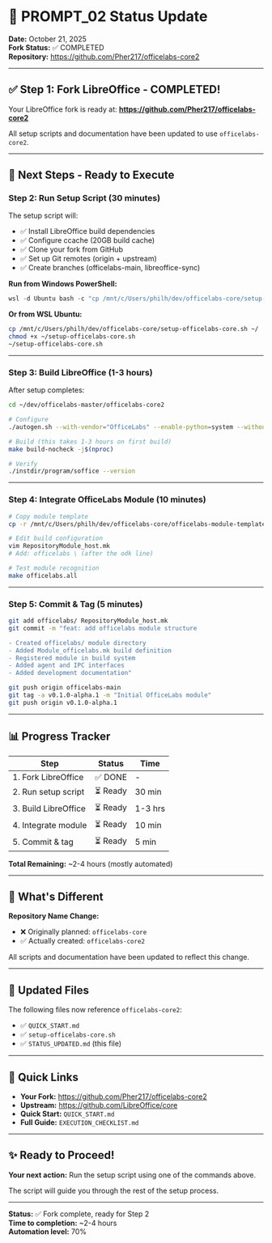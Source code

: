 # 🎉 PROMPT_02 Status Update

**Date:** October 21, 2025  
**Fork Status:** ✅ COMPLETED  
**Repository:** https://github.com/Pher217/officelabs-core2

---

## ✅ Step 1: Fork LibreOffice - COMPLETED!

Your LibreOffice fork is ready at:
**https://github.com/Pher217/officelabs-core2**

All setup scripts and documentation have been updated to use `officelabs-core2`.

---

## 🚀 Next Steps - Ready to Execute

### Step 2: Run Setup Script (30 minutes)

The setup script will:
- ✅ Install LibreOffice build dependencies
- ✅ Configure ccache (20GB build cache)
- ✅ Clone your fork from GitHub
- ✅ Set up Git remotes (origin + upstream)
- ✅ Create branches (officelabs-main, libreoffice-sync)

**Run from Windows PowerShell:**

```powershell
wsl -d Ubuntu bash -c "cp /mnt/c/Users/philh/dev/officelabs-core/setup-officelabs-core.sh ~/ && cd ~ && chmod +x setup-officelabs-core.sh && ./setup-officelabs-core.sh"
```

**Or from WSL Ubuntu:**

```bash
cp /mnt/c/Users/philh/dev/officelabs-core/setup-officelabs-core.sh ~/
chmod +x ~/setup-officelabs-core.sh
~/setup-officelabs-core.sh
```

---

### Step 3: Build LibreOffice (1-3 hours)

After setup completes:

```bash
cd ~/dev/officelabs-master/officelabs-core2

# Configure
./autogen.sh --with-vendor="OfficeLabs" --enable-python=system --without-java --enable-ccache

# Build (this takes 1-3 hours on first build)
make build-nocheck -j$(nproc)

# Verify
./instdir/program/soffice --version
```

---

### Step 4: Integrate OfficeLabs Module (10 minutes)

```bash
# Copy module template
cp -r /mnt/c/Users/philh/dev/officelabs-core/officelabs-module-template/officelabs ./

# Edit build configuration
vim RepositoryModule_host.mk
# Add: officelabs \ (after the odk line)

# Test module recognition
make officelabs.all
```

---

### Step 5: Commit & Tag (5 minutes)

```bash
git add officelabs/ RepositoryModule_host.mk
git commit -m "feat: add officelabs module structure

- Created officelabs/ module directory
- Added Module_officelabs.mk build definition
- Registered module in build system
- Added agent and IPC interfaces
- Added development documentation"

git push origin officelabs-main
git tag -a v0.1.0-alpha.1 -m "Initial OfficeLabs module"
git push origin v0.1.0-alpha.1
```

---

## 📊 Progress Tracker

| Step | Status | Time |
|------|--------|------|
| 1. Fork LibreOffice | ✅ DONE | - |
| 2. Run setup script | ⏳ Ready | 30 min |
| 3. Build LibreOffice | ⏳ Ready | 1-3 hrs |
| 4. Integrate module | ⏳ Ready | 10 min |
| 5. Commit & tag | ⏳ Ready | 5 min |

**Total Remaining:** ~2-4 hours (mostly automated)

---

## 🎯 What's Different

**Repository Name Change:**
- ❌ Originally planned: `officelabs-core`
- ✅ Actually created: `officelabs-core2`

All scripts and documentation have been updated to reflect this change.

---

## 📁 Updated Files

The following files now reference `officelabs-core2`:

- ✅ `QUICK_START.md`
- ✅ `setup-officelabs-core.sh`
- ✅ `STATUS_UPDATED.md` (this file)

---

## 🔗 Quick Links

- **Your Fork:** https://github.com/Pher217/officelabs-core2
- **Upstream:** https://github.com/LibreOffice/core
- **Quick Start:** `QUICK_START.md`
- **Full Guide:** `EXECUTION_CHECKLIST.md`

---

## ✨ Ready to Proceed!

**Your next action:** Run the setup script using one of the commands above.

The script will guide you through the rest of the setup process.

---

**Status:** ✅ Fork complete, ready for Step 2  
**Time to completion:** ~2-4 hours  
**Automation level:** 70%

